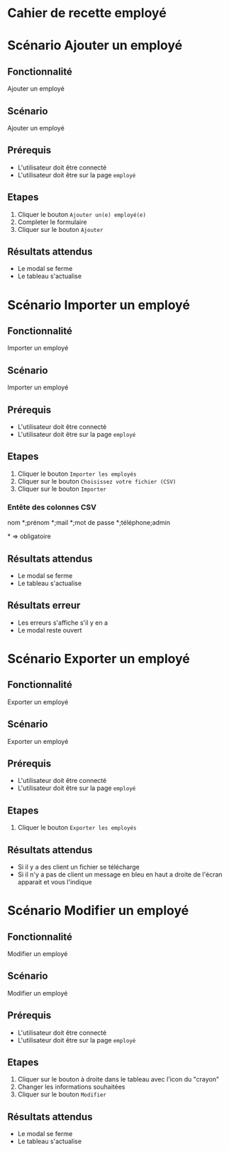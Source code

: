 # Cahier de recette employé

# Scénario Ajouter un employé

## Fonctionnalité
Ajouter un employé

## Scénario
Ajouter un employé

## Prérequis
- L'utilisateur doit être connecté
- L'utilisateur doit être sur la page `employé`

## Etapes
1) Cliquer le bouton `Ajouter un(e) employé(e)`
2) Completer le formulaire
3) Cliquer sur le bouton `Ajouter`

## Résultats attendus
- Le modal se ferme
- Le tableau s'actualise

# Scénario Importer un employé

## Fonctionnalité
Importer un employé

## Scénario
Importer un employé

## Prérequis
- L'utilisateur doit être connecté
- L'utilisateur doit être sur la page `employé`

## Etapes
1) Cliquer le bouton `Importer les employés`
2) Cliquer sur le bouton `Choisissez votre fichier (CSV)`
3) Cliquer sur le bouton `Importer`

### Entête des colonnes CSV
nom *;prénom *;mail *;mot de passe *;téléphone;admin

\* => obligatoire 

## Résultats attendus
- Le modal se ferme
- Le tableau s'actualise

## Résultats erreur
- Les erreurs s'affiche s'il y en a
- Le modal reste ouvert

# Scénario Exporter un employé

## Fonctionnalité
Exporter un employé

## Scénario
Exporter un employé

## Prérequis
- L'utilisateur doit être connecté
- L'utilisateur doit être sur la page `employé`

## Etapes
1) Cliquer le bouton `Exporter les employés`

## Résultats attendus
- Si il y a des client un fichier se télécharge
- Si il n'y a pas de client un message en bleu en haut a droite de l'écran apparait et vous l'indique

# Scénario Modifier un employé

## Fonctionnalité
Modifier un employé

## Scénario
Modifier un employé

## Prérequis
- L'utilisateur doit être connecté
- L'utilisateur doit être sur la page `employé`

## Etapes
1) Cliquer sur le bouton à droite dans le tableau avec l'icon du "crayon"
2) Changer les informations souhaitées
3) Cliquer sur le bouton `Modifier`

## Résultats attendus
- Le modal se ferme
- Le tableau s'actualise
